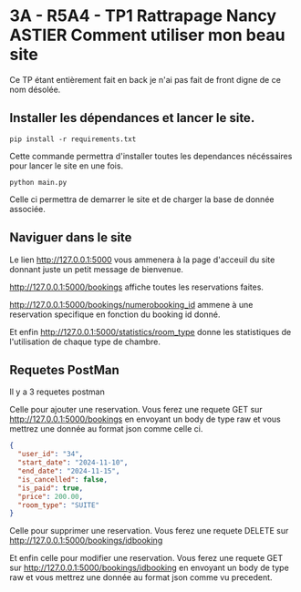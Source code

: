 # 3A - R5A4 - TP1 Rattrapage Nancy ASTIER Comment utiliser mon beau site

Ce TP étant entièrement fait en back je n'ai pas fait de front digne de ce nom désolée.

## Installer les dépendances et lancer le site.

```
pip install -r requirements.txt
```

Cette commande permettra d'installer toutes les dependances nécéssaires pour lancer le site en une fois.

```
python main.py
```

Celle ci permettra de demarrer le site et de charger la base de donnée associée.


## Naviguer dans le site

Le lien http://127.0.0.1:5000 vous ammenera à la page d'acceuil du site donnant juste un petit message de bienvenue.

http://127.0.0.1:5000/bookings affiche toutes les reservations faites.

http://127.0.0.1:5000/bookings/numerobooking_id ammene à une reservation specifique en fonction du booking id donné.

Et enfin http://127.0.0.1:5000/statistics/room_type donne les statistiques de l'utilisation de chaque type de chambre.

## Requetes PostMan

Il y a 3 requetes postman

Celle pour ajouter une reservation. Vous ferez une requete GET sur http://127.0.0.1:5000/bookings en envoyant un body de type raw et vous mettrez une donnée au format json comme celle ci.
```json
{
  "user_id": "34",
  "start_date": "2024-11-10",
  "end_date": "2024-11-15",
  "is_cancelled": false,
  "is_paid": true,
  "price": 200.00,
  "room_type": "SUITE"
}
```

Celle pour supprimer une reservation. Vous ferez une requete DELETE sur http://127.0.0.1:5000/bookings/idbooking

Et enfin celle pour modifier une reservation. Vous ferez une requete GET sur http://127.0.0.1:5000/bookings/idbooking en envoyant un body de type raw et vous mettrez une donnée au format json comme vu precedent.